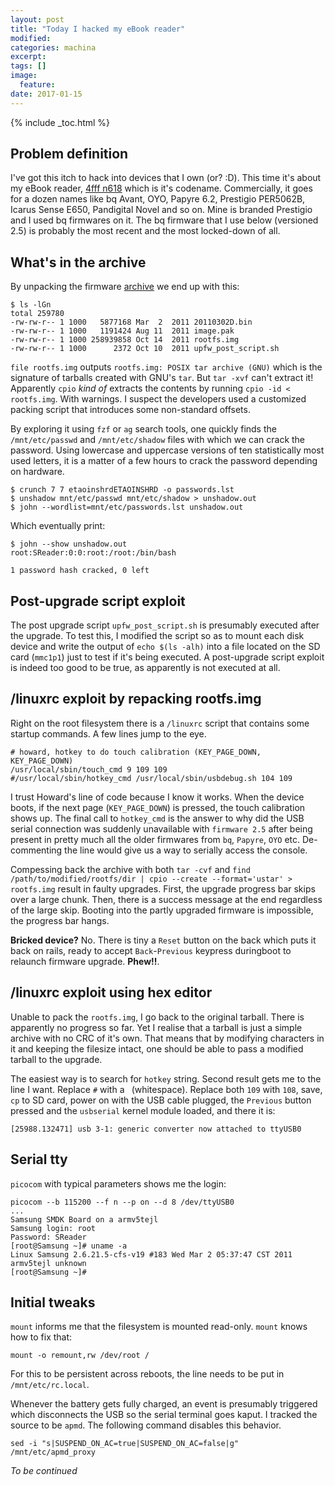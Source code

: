 ```yaml
---
layout: post
title: "Today I hacked my eBook reader"
modified:
categories: machina
excerpt: 
tags: []
image:
  feature:
date: 2017-01-15
---
```

{% include _toc.html %}

## Problem definition
I've got this itch to hack into devices that I own (or? :D). This time it's about my eBook reader, [4fff n618](https://en.wikipedia.org/wiki/4FFF_N618) which is it's codename. Commercially, it goes for a dozen names like bq Avant, OYO, Papyre 6.2, Prestigio PER5062B, Icarus Sense E650, Pandigital Novel and so on. Mine is branded Prestigio and I used bq firmwares on it. The bq firmware that I use below (versioned 2.5) is probably the most recent and the most locked-down of all. 

## What's in the archive
By unpacking the firmware [archive](http://booq.s3.amazonaws.com/bqAvant_OS2.5.zip) we end up with this:

    $ ls -lGn
    total 259780
    -rw-rw-r-- 1 1000   5877168 Mar  2  2011 20110302D.bin
    -rw-rw-r-- 1 1000   1191424 Aug 11  2011 image.pak
    -rw-rw-r-- 1 1000 258939858 Oct 14  2011 rootfs.img
    -rw-rw-r-- 1 1000      2372 Oct 10  2011 upfw_post_script.sh

`file rootfs.img` outputs `rootfs.img: POSIX tar archive (GNU)` which is the signature of tarballs created with GNU's `tar`. But `tar -xvf` can't extract it! Apparently `cpio` *kind of* extracts the contents by running `cpio -id < rootfs.img`. With warnings. I suspect the developers used a customized packing script that introduces some non-standard offsets.

By exploring it using `fzf` or `ag` search tools, one quickly finds the `/mnt/etc/passwd` and `/mnt/etc/shadow` files with which we can crack the password. Using lowercase and uppercase versions of ten statistically most used letters, it is a matter of a few hours to crack the password depending on hardware. 

    $ crunch 7 7 etaoinshrdETAOINSHRD -o passwords.lst
    $ unshadow mnt/etc/passwd mnt/etc/shadow > unshadow.out
    $ john --wordlist=mnt/etc/passwords.lst unshadow.out 

Which eventually print:
    
    $ john --show unshadow.out 
    root:SReader:0:0:root:/root:/bin/bash

    1 password hash cracked, 0 left    

## Post-upgrade script exploit
The post upgrade script `upfw_post_script.sh` is presumably executed after the upgrade. To test this, I modified the script so as to mount each disk device and write the output of `echo $(ls -alh)` into a file located on the SD card (`mmc1p1`) just to test if it's being executed. A post-upgrade script exploit is indeed too good to be true, as apparently is not executed at all.

## /linuxrc exploit by repacking rootfs.img

Right on the root filesystem there is a `/linuxrc` script that contains some startup commands. A few lines jump to the eye. 

    # howard, hotkey to do touch calibration (KEY_PAGE_DOWN, KEY_PAGE_DOWN)
    /usr/local/sbin/touch_cmd 9 109 109
    #/usr/local/sbin/hotkey_cmd /usr/local/sbin/usbdebug.sh 104 109
 
I trust Howard's line of code because I know it works. When the device boots, if the next page (`KEY_PAGE_DOWN`) is pressed, the touch calibration shows up. The final call to `hotkey_cmd` is the answer to why did the USB serial connection was suddenly unavailable with `firmware 2.5` after being present in pretty much all the older firmwares from `bq`, `Papyre`, `OYO` etc. De-commenting the line would give us a way to serially access the console.

Compessing back the archive with both `tar -cvf` and `find /path/to/modified/rootfs/dir | cpio --create --format='ustar' > rootfs.img` result in faulty upgrades. First, the upgrade progress bar skips over a large chunk. Then, there is a success message at the end regardless of the large skip. Booting into the partly upgraded firmware is impossible, the progress bar hangs. 

**Bricked device?** No. There is tiny a `Reset` button on the back which puts it back on rails, ready to accept `Back`-`Previous` keypress duringboot to relaunch firmware upgrade. **Phew!!**.

## /linuxrc exploit using hex editor
Unable to pack the `rootfs.img`, I go back to the original tarball. There is apparently no progress so far. Yet I realise that a tarball is just a simple archive with no CRC of it's own. That means that by modifying characters in it and keeping the filesize intact, one should be able to pass a modified tarball to the upgrade. 

The easiest way is to search for `hotkey` string. Second result gets me to the line I want. Replace `#` with a ` `(whitespace). Replace both `109` with `108`, save, `cp` to SD card, power on with the USB cable plugged, the `Previous` button pressed and the `usbserial` kernel module loaded, and there it is:

    [25988.132471] usb 3-1: generic converter now attached to ttyUSB0

## Serial tty
`picocom` with typical parameters shows me the login:

    picocom --b 115200 --f n --p on --d 8 /dev/ttyUSB0
    ...
    Samsung SMDK Board on a armv5tejl
    Samsung login: root
    Password: SReader
    [root@Samsung ~]# uname -a
    Linux Samsung 2.6.21.5-cfs-v19 #183 Wed Mar 2 05:37:47 CST 2011 armv5tejl unknown
    [root@Samsung ~]# 

## Initial tweaks
`mount` informs me that the filesystem is mounted read-only. `mount` knows how to fix that:

    mount -o remount,rw /dev/root /

For this to be persistent across reboots, the line needs to be put in `/mnt/etc/rc.local`. 

Whenever the battery gets fully charged, an event is presumably triggered which disconnects the USB so the serial terminal goes kaput. I tracked the source to be `apmd`. The following command disables this behavior. 

    sed -i "s|SUSPEND_ON_AC=true|SUSPEND_ON_AC=false|g" /mnt/etc/apmd_proxy


*To be continued*



